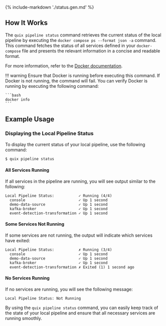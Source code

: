 {% include-markdown './status.gen.md' %}

## How It Works

The `quix pipeline status` command retrieves the current status of the local pipeline by executing the `docker compose ps --format json -a` command. This command fetches the status of all services defined in your `docker-compose` file and presents the relevant information in a concise and readable format.

For more information, refer to the [Docker documentation](https://docs.docker.com/compose/reference/ps/).

!!! warning
    Ensure that Docker is running before executing this command. If Docker is not running, the command will fail. You can verify Docker is running by executing the following command:

    ```bash
    docker info
    ```

## Example Usage

### Displaying the Local Pipeline Status

To display the current status of your local pipeline, use the following command:

```bash
$ quix pipeline status
```

#### All Services Running

If all services in the pipeline are running, you will see output similar to the following:

```
Local Pipeline Status:           ✓ Running (4/4)
  console                        ✓ Up 1 second
  demo-data-source               ✓ Up 1 second
  kafka-broker                   ✓ Up 1 second
  event-detection-transformation ✓ Up 1 second
```

#### Some Services Not Running

If some services are not running, the output will indicate which services have exited:

```
Local Pipeline Status:           ✗ Running (3/4)
  console                        ✓ Up 1 second
  demo-data-source               ✓ Up 1 second
  kafka-broker                   ✓ Up 1 second
  event-detection-transformation ✗ Exited (1) 1 second ago
```

#### No Services Running

If no services are running, you will see the following message:

```
Local Pipeline Status: Not Running
```

By using the `quix pipeline status` command, you can easily keep track of the state of your local pipeline and ensure that all necessary services are running smoothly.